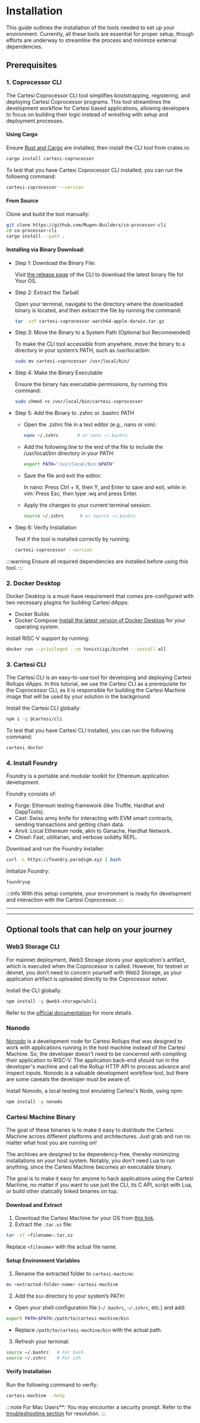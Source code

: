 # Installation

This guide outlines the installation of the tools needed to set up your environment. Currently, all these tools are essential for proper setup, though efforts are underway to streamline the process and minimize external dependencies.

## Prerequisites

### 1. **Coprocessor CLI**

The Cartesi Coprocessor CLI tool simplifies bootstrapping, registering, and deploying Cartesi Coprocessor programs. This tool streamlines the development workflow for Cartesi based applications, allowing developers to focus on building their logic instead of wrestling with setup and deployment processes.

#### Using Cargo

Ensure [Rust and Cargo](https://www.rust-lang.org/tools/install) are installed, then install the CLI tool from crates.io:

```bash
cargo install cartesi-coprocessor
```

To test that you have Cartesi Coprocessor CLI installed, you can run the following command:

```bash
cartesi-coprocessor --version
```

#### From Source

Clone and build the tool manually:

```bash
git clone https://github.com/Mugen-Builders/co-processor-cli
cd co-processor-cli
cargo install --path .
```

#### Installing via Binary Download:

- Step 1: Download the Binary File:

  Visit [the release page](https://github.com/Mugen-Builders/co-processor-cli/releases) of the CLI to download the latest binary file for Your OS.

- Step 2: Extract the Tarball

  Open your terminal, navigate to the directory where the downloaded binary is located, and then extract the file by running the command:

  ```bash
  tar -xzf cartesi-coprocessor-aarch64-apple-darwin.tar.gz
  ```

- Step 3: Move the Binary to a System Path (Optional but Recommended)

  To make the CLI tool accessible from anywhere, move the binary to a directory in your system’s PATH, such as /usr/local/bin:

  ```bash
  sudo mv cartesi-coprocessor /usr/local/bin/
  ```

- Step 4: Make the Binary Executable

  Ensure the binary has executable permissions, by running this command:

  ```bash
  sudo chmod +x /usr/local/bin/cartesi-coprocessor
  ```

- Step 5: Add the Binary to .zshrc or .bashrc PATH

  - Open the .zshrc file in a text editor (e.g., nano or vim):

    ```bash
    nano ~/.zshrc       # or nano ~/.bashrc
    ```

  - Add the following line to the end of the file to include the /usr/local/bin directory in your PATH:

    ```bash
    export PATH="/usr/local/bin:$PATH"
    ```

  - Save the file and exit the editor:

    In nano: Press Ctrl + X, then Y, and Enter to save and exit, while in vim: Press Esc, then type :wq and press Enter.

  - Apply the changes to your current terminal session:

    ```bash
    source ~/.zshrc      # or source ~/.bashrc
    ```

- Step 6: Verify Installation

  Test if the tool is installed correctly by running:

  ```bash
  cartesi-coprocessor --version
  ```

:::warning
Ensure all required dependencies are installed before using this tool.
:::

### 2. **Docker Desktop**

Docker Desktop is a must-have requirement that comes pre-configured with two necessary plugins for building Cartesi dApps:

- Docker Buildx
- Docker Compose
  [Install the latest version of Docker Desktop](https://www.docker.com/products/docker-desktop/) for your operating system.

Install RISC-V support by running:

```bash
docker run --privileged --rm tonistiigi/binfmt --install all
```

### 3. **Cartesi CLI**

The Cartesi CLI is an easy-to-use tool for developing and deploying Cartesi Rollups dApps. In this tutorial, we use the Cartesi CLI as a prerequisite for the Coprocessor CLI, as it is responsible for building the Cartesi Machine image that will be used by your solution in the background.

Install the Cartesi CLI globally:

```bash
npm i -g @cartesi/cli
```

To test that you have Cartesi CLI installed, you can run the following command:

```bash
cartesi doctor
```

### 4. **Install Foundry**

Foundry is a portable and modular toolkit for Ethereum application development.

Foundry consists of:

- Forge: Ethereum testing framework (like Truffle, Hardhat and DappTools).
- Cast: Swiss army knife for interacting with EVM smart contracts, sending transactions and getting chain data.
- Anvil: Local Ethereum node, akin to Ganache, Hardhat Network.
- Chisel: Fast, utilitarian, and verbose solidity REPL.

Download and run the Foundry installer:

```bash
curl -L https://foundry.paradigm.xyz | bash
```

Initialize Foundry:

```bash
foundryup
```

:::info
With this setup complete, your environment is ready for development and interaction with the Cartesi Coprocessor.
:::

---

---

## Optional tools that can help on your journey

### Web3 Storage CLI

For mainnet deployment, Web3 Storage stores your application's artifact, which is executed when the Coprocessor is called. However, for testnet or devnet, you don’t need to concern yourself with Web3 Storage, as your application artifact is uploaded directly to the Coprocessor solver.

Install the CLI globally:

```bash
npm install -g @web3-storage/w3cli
```

Refer to the [official documentation](https://web3.storage/docs/w3cli/) for more details.

### Nonodo

[Nonodo](https://github.com/Calindra/nonodo) is a development node for Cartesi Rollups that was designed to work with applications running in the host machine instead of the Cartesi Machine. So, the developer doesn't need to be concerned with compiling their application to RISC-V. The application back-end should run in the developer's machine and call the Rollup HTTP API to process advance and inspect inputs. Nonodo is a valuable development workflow tool, but there are some caveats the developer must be aware of.

Install Nonodo, a local testing tool emulating Cartesi's Node, using npm:

```bash
npm install -g nonodo
```

### Cartesi Machine Binary

The goal of these binaries is to make it easy to distribute the Cartesi Machine across different platforms and architectures. Just grab and run no matter what host you are running on!

The archives are designed to be dependency-free, thereby minimizing installations on your host system. Notably, you don't need Lua to run anything, since the Cartesi Machine becomes an executable binary.

The goal is to make it easy for anyone to hack applications using the Cartesi Machine, no matter if you want to use just the CLI, its C API, script with Lua, or build other statically linked binaries on top.

#### Download and Extract

1. Download the Cartesi Machine for your OS from [this link](https://github.com/edubart/cartesi-machine-everywhere/releases).
2. Extract the `.tar.xz` file:

```bash
tar -xf <filename>.tar.xz
```

Replace `<filename>` with the actual file name.

#### Setup Environment Variables

1. Rename the extracted folder to `cartesi-machine`:

```bash
mv <extracted-folder-name> cartesi-machine
```

2. Add the `bin` directory to your system’s PATH:

- Open your shell configuration file (`~/.bashrc`, `~/.zshrc`, etc.) and add:

```bash
export PATH=$PATH:/path/to/cartesi-machine/bin
```

- Replace `/path/to/cartesi-machine/bin` with the actual path.

3. Refresh your terminal:

```bash
source ~/.bashrc   # For bash
source ~/.zshrc    # For zsh
```

#### Verify Installation

Run the following command to verify:

```bash
cartesi-machine --help
```

:::note
For Mac Users\*\*: You may encounter a security prompt. Refer to the [troubleshooting section](./troubleshooting#cartesi-machine-blocked-by-mac-security) for resolution. :::
